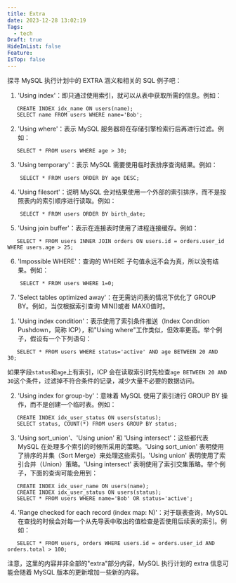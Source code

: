 ```yaml
---
title: Extra
date: 2023-12-28 13:02:19
Tags:
  - tech
Draft: true
HideInList: false
Feature: 
IsTop: false
---
```


探寻 MySQL 执行计划中的 EXTRA 涵义和相关的 SQL 例子吧：

1. 'Using index'：即只通过使用索引，就可以从表中获取所需的信息。例如：

```
   CREATE INDEX idx_name ON users(name);
   SELECT name FROM users WHERE name='Bob';
```

2. 'Using where'：表示 MySQL 服务器将在存储引擎检索行后再进行过滤。例如：

```
   SELECT * FROM users WHERE age > 30;
```

3. 'Using temporary'：表示 MySQL 需要使用临时表排序查询结果。例如：

```
    SELECT * FROM users ORDER BY age DESC;
```

4. 'Using filesort'：说明 MySQL 会对结果使用一个外部的索引排序，而不是按照表内的索引顺序进行读取。例如：

```
    SELECT * FROM users ORDER BY birth_date;
```

5. 'Using join buffer'：表示在连接表时使用了进程连接缓存。例如：

```
   SELECT * FROM users INNER JOIN orders ON users.id = orders.user_id WHERE users.age > 25;
```

6. 'Impossible WHERE'：查询的 WHERE 子句值永远不会为真，所以没有结果。例如：

```
    SELECT * FROM users WHERE 1=0;
```

7. 'Select tables optimized away'：在无需访问表的情况下优化了 GROUP BY。例如，当仅根据索引查询 MIN()或者 MAX()值时。

<!--more-->

1. 'Using index condition'：表示使用了索引条件推送（Index Condition Pushdown，简称 ICP），和"Using where"工作类似，但效率更高。举个例子，假设有一个下列语句：

```
   SELECT * FROM users WHERE status='active' AND age BETWEEN 20 AND 30;
```

如果字段`status`和`age`上有索引，ICP 会在读取索引时先检查`age BETWEEN 20 AND 30`这个条件，过滤掉不符合条件的记录，减少大量不必要的数据访问。

2. 'Using index for group-by'：意味着 MySQL 使用了索引进行 GROUP BY 操作，而不是创建一个临时表。例如：

```
   CREATE INDEX idx_user_status ON users(status);
   SELECT status, COUNT(*) FROM users GROUP BY status;
```

3. 'Using sort_union'、'Using union' 和 'Using intersect'：这些都代表 MySQL 在处理多个索引的时候所采用的策略。'Using sort_union' 表明使用了排序的并集（Sort Merge）来处理这些索引。'Using union' 表明使用了索引合并（Union）策略。'Using intersect' 表明使用了索引交集策略。举个例子，下面的查询可能会用到：

```
   CREATE INDEX idx_user_name ON users(name);
   CREATE INDEX idx_user_status ON users(status);
   SELECT * FROM users WHERE name='Bob' OR status='active';
```

4. 'Range checked for each record (index map: N)'：对于联表查询，MySQL 在查找的时候会对每一个从先导表中取出的值检查是否使用后续表的索引。例如：

```
   SELECT * FROM users, orders WHERE users.id = orders.user_id AND orders.total > 100;
```

注意，这里的内容并非全部的"extra"部分内容，MySQL 执行计划的 extra 信息可能会随着 MySQL 版本的更新增加一些新的内容。
